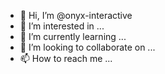 - 👋 Hi, I’m @onyx-interactive
- 👀 I’m interested in ...
- 🌱 I’m currently learning ...
- 💞️ I’m looking to collaborate on ...
- 📫 How to reach me ...

<!---
onyx-interactive/onyx-interactive is a ✨ special ✨ repository because its `README.md` (this file) appears on your GitHub profile.
You can click the Preview link to take a look at your changes.
--->

